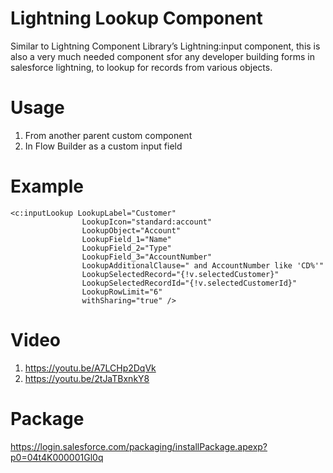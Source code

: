 # Lightning Lookup Component
Similar to Lightning Component Library’s Lightning:input component, this is also a very much needed component sfor any developer building forms in salesforce lightning, to lookup for records from various objects.

# Usage
1. From another parent custom component
2. In Flow Builder as a custom input field

# Example
    <c:inputLookup LookupLabel="Customer"
                    LookupIcon="standard:account" 
                    LookupObject="Account"
                    LookupField_1="Name"
                    LookupField_2="Type" 
                    LookupField_3="AccountNumber"
                    LookupAdditionalClause=" and AccountNumber like 'CD%'"
                    LookupSelectedRecord="{!v.selectedCustomer}"
                    LookupSelectedRecordId="{!v.selectedCustomerId}"
                    LookupRowLimit="6"
                    withSharing="true" />
                    

# Video
1. https://youtu.be/A7LCHp2DqVk
2. https://youtu.be/2tJaTBxnkY8

# Package
https://login.salesforce.com/packaging/installPackage.apexp?p0=04t4K000001Gl0q
